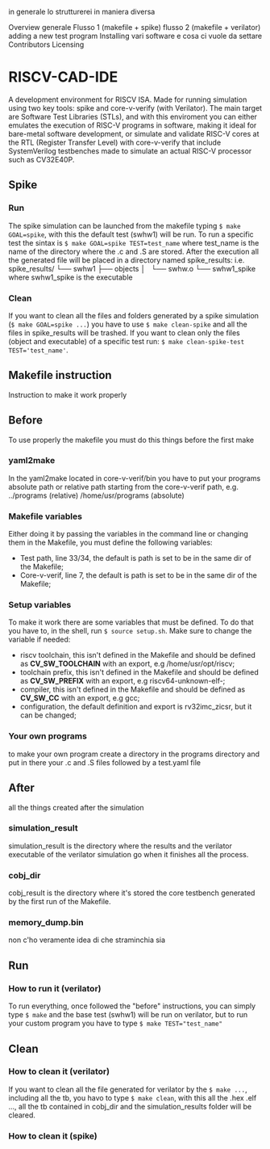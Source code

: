 in generale lo strutturerei in maniera diversa

Overview generale
Flusso 1 (makefile + spike)
flusso 2 (makefile + verilator)
adding a new test program
Installing
vari software e cosa ci vuole da settare
Contributors
Licensing


# RISCV-CAD-IDE

A development environment for RISCV ISA. Made for running simulation using two key tools: spike and core-v-verify (with Verilator).
The main target are Software Test Libraries (STLs), and with this enviroment you can either emulates the execution of RISC-V programs in software, making it ideal for bare-metal software development, or simulate and validate RISC-V cores at the RTL (Register Transfer Level) with core-v-verify that include SystemVerilog testbenches made to simulate an actual RISC-V processor such as CV32E40P.

## Spike

### Run

The spike simulation can be launched from the makefile typing `$ make GOAL=spike`, with this the default test (swhw1) will be run. To run a specific test the sintax is `$ make GOAL=spike TEST=test_name` where test_name is the name of the directory where the .c and .S are stored.
After the execution all the generated file will be placed in a directory named spike_results:
i.e.
spike_results/
└── swhw1
    ├── objects
    │   └── swhw.o
    └── swhw1_spike
where swhw1_spike is the executable

### Clean

If you want to clean all the files and folders generated by a spike simulation (`$ make GOAL=spike ...`) you have to use `$ make clean-spike` and all the files in spike_results will be trashed. If you want to clean only the files (object and executable) of a specific test run: `$ make clean-spike-test TEST='test_name'`.

## Makefile instruction

Instruction to make it work properly

## Before

To use properly the makefile you must do this things before the first make

### yaml2make

In the yaml2make located in core-v-verif/bin you have to put your programs absolute path or relative path starting from the core-v-verif path, e.g. ../programs (relative) /home/usr/programs (absolute)

### Makefile variables

Either doing it by passing the variables in the command line or changing them in the Makefile, you must define the following variables:
<br>

* Test path, line 33/34, the default is path is set to be in the same dir of the Makefile;
* Core-v-verif, line 7, the default is path is set to be in the same dir of the Makefile;

### Setup variables

To make it work there are some variables that must be defined. To do that you have to, in the shell, run `$ source setup.sh`.
Make sure to change the variable if needed:
<br>

* riscv toolchain, this isn't defined in the Makefile and should be defined as **CV_SW_TOOLCHAIN** with an export, e.g /home/usr/opt/riscv;
* toolchain prefix, this isn't defined in the Makefile and should be defined as **CV_SW_PREFIX** with an export, e.g riscv64-unknown-elf-;
* compiler, this isn't defined in the Makefile and should be defined as **CV_SW_CC** with an export, e.g gcc;
* configuration, the default definition and export is rv32imc_zicsr, but it can be changed;

### Your own programs

to make your own program create a directory in the programs directory and put in there your .c and .S files followed by a test.yaml file

## After

all the things created after the simulation

### simulation_result

simulation_result is the directory where the results and the verilator executable of the verilator simulation go when it finishes all the process.

### cobj_dir

cobj_result is the directory where it's stored the core testbench generated by the first run of the Makefile.

### memory_dump.bin

non c'ho veramente idea di che straminchia sia

## Run

### How to run it (verilator)

To run everything, once followed the "before" instructions, you can  simply type `$ make` and the base test (swhw1) will be run on verilator, but to run your custom program you have to type `$ make TEST="test_name"`


## Clean

### How to clean it (verilator)

If you want to clean all the file generated for verilator by the `$ make ...`, including all the tb, you havo to type `$ make clean`, with this all the .hex .elf ..., all the tb contained in cobj_dir and the simulation_results folder will be cleared.

### How to clean it (spike)


